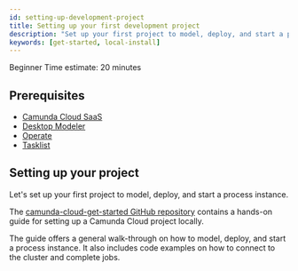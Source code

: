 ```yaml
---
id: setting-up-development-project
title: Setting up your first development project
description: "Set up your first project to model, deploy, and start a process instance."
keywords: [get-started, local-install]
---
```

<span class="badge badge--beginner">Beginner</span>
<span class="badge badge--medium">Time estimate: 20 minutes</span>

## Prerequisites

- [Camunda Cloud SaaS](https://camunda.io)
- [Desktop Modeler](https://camunda.com/download/modeler/)
- [Operate](/self-managed/operate-deployment/install-and-start.md)
- [Tasklist](/self-managed/tasklist-deployment/install-and-start.md)

## Setting up your project

Let's set up your first project to model, deploy, and start a process instance.

The [camunda-cloud-get-started GitHub repository](https://github.com/camunda-cloud/camunda-cloud-get-started)
contains a hands-on guide for setting up a Camunda Cloud project locally.

The guide offers a general walk-through on how to model, deploy, and start a
process instance. It also includes code examples on how to connect to the
cluster and complete jobs.
